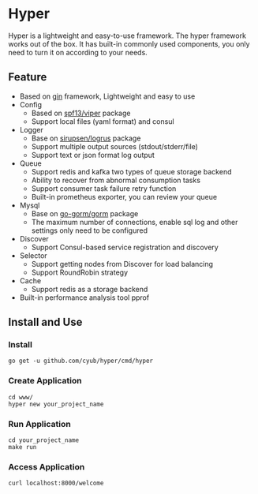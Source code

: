 # Hyper

Hyper is a lightweight and easy-to-use framework. The hyper framework works out of the box. It has built-in commonly used components, you only need to turn it on according to your needs.

## Feature

- Based on [gin](https://github.com/gin-gonic/gin) framework, Lightweight and easy to use
- Config
    - Based on [spf13/viper](https://github.com/spf13/viper) package
    - Support local files (yaml format) and consul
- Logger
    - Base on [sirupsen/logrus](https://github.com/sirupsen/logrus) package
    - Support multiple output sources (stdout/stderr/file)
    - Support text or json format log output
- Queue
    - Support redis and kafka two types of queue storage backend
    - Ability to recover from abnormal consumption tasks
    - Support consumer task failure retry function
    - Built-in prometheus exporter, you can review your queue
- Mysql
    - Base on [go-gorm/gorm](https://github.com/go-gorm/gorm) package
	- The maximum number of connections, enable sql log and other settings only need to be configured
- Discover
    - Support Consul-based service registration and discovery
- Selector
    - Support getting nodes from Discover for load balancing
    - Support RoundRobin strategy
- Cache
    - Support redis as a storage backend
- Built-in performance analysis tool pprof

## Install and Use

### Install

```shell
go get -u github.com/cyub/hyper/cmd/hyper
```

### Create Application

```shell
cd www/
hyper new your_project_name
```

### Run Application

```
cd your_project_name
make run
```

### Access Application

```
curl localhost:8000/welcome
```